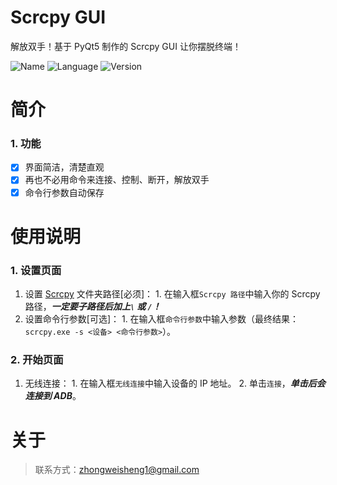 #  Scrcpy GUI
解放双手！基于 PyQt5 制作的 Scrcpy GUI 让你摆脱终端！

![Name](https://img.shields.io/badge/Name-Scrcpy%20GUI-green)
![Language](https://img.shields.io/badge/Language-Python-blue)
![Version](https://img.shields.io/badge/Version-v1.1.1-orange)

# 简介
### 1. 功能
  - [x] 界面简洁，清楚直观
  - [x] 再也不必用命令来连接、控制、断开，解放双手
  - [x] 命令行参数自动保存

# 使用说明
### 1. 设置页面
  1. 设置 [Scrcpy](https://github.com/Genymobile/scrcpy "Scrcpy") 文件夹路径[必须]：
    1. 在输入框`Scrcpy 路径`中输入你的 Scrcpy 路径，***一定要子路径后加上`\` 或 `/`！***
  2. 设置命令行参数[可选]：
    1. 在输入框`命令行参数`中输入参数（最终结果：`scrcpy.exe -s <设备> <命令行参数>`）。

### 2. 开始页面
  1. 无线连接：
    1. 在输入框`无线连接`中输入设备的 IP 地址。
    2. 单击`连接`，***单击后会连接到 ADB***。

# 关于
> 联系方式：zhongweisheng1@gmail.com
